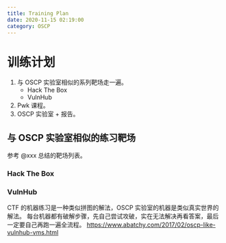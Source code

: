 ```yaml
---
title: Training Plan
date: 2020-11-15 02:19:00
category: OSCP
---
```


# 训练计划

1. 与 OSCP 实验室相似的系列靶场走一遍。
    - Hack The Box
    - VulnHub
2. Pwk 课程。
3. OSCP 实验室 + 报告。

## 与 OSCP 实验室相似的练习靶场

参考 @xxx 总结的靶场列表。
### Hack The Box

### VulnHub
CTF 的机器练习是一种类似拼图的解法，OSCP 实验室的机器是类似真实世界的解法。
每台机器都有破解步骤，先自己尝试攻破，实在无法解决再看答案，最后一定要自己再跑一遍全流程。
https://www.abatchy.com/2017/02/oscp-like-vulnhub-vms.html
